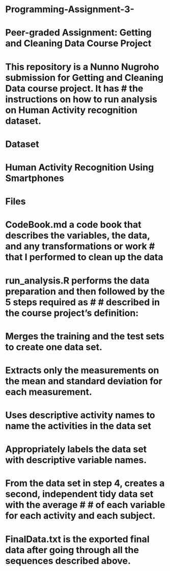 # Programming-Assignment-3-
#
# 
# Peer-graded Assignment: Getting and Cleaning Data Course Project

# This repository is a Nunno Nugroho submission for Getting and Cleaning Data course project. It has # the instructions on how to run analysis on Human Activity recognition dataset.
# Dataset

# Human Activity Recognition Using Smartphones
# Files

#   CodeBook.md a code book that describes the variables, the data, and any transformations or work #   that I performed to clean up the data
#   run_analysis.R performs the data preparation and then followed by the 5 steps required as #      #   described in the course project’s definition:
#       Merges the training and the test sets to create one data set.
#       Extracts only the measurements on the mean and standard deviation for each measurement.
#       Uses descriptive activity names to name the activities in the data set
#       Appropriately labels the data set with descriptive variable names.
#       From the data set in step 4, creates a second, independent tidy data set with the average #     #       of each variable for each activity and each subject.

#    FinalData.txt is the exported final data after going through all the sequences described above.


#
# 
#
#
#
#
#
#
#
#
#
#
#
#
#
#
#
#
#
#
#
#
#
#
#
#
#
#
#
#
#
#
#
#
#
#
#
#
#
#
#
#
#
#
#
#
#
#
#
#
#
#
#
#
#
#
#
#
#
#
#
#
#
#
